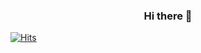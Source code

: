 
### <center>Hi there :sparkling_heart:</center>





[![Hits](https://hits.seeyoufarm.com/api/count/incr/badge.svg?url=https%3A%2F%2Fgithub.com%2FzzoaJW&count_bg=%23C2BEFF&title_bg=%238D8D8D&icon=github.svg&icon_color=%23E7E7E7&title=hits&edge_flat=false)](https://hits.seeyoufarm.com)

<!--
**zzoaJW/zzoaJW** is a ✨ _special_ ✨ repository because its `README.md` (this file) appears on your GitHub profile.

Here are some ideas to get you started:

- 🔭 I’m currently working on ...
- 🌱 I’m currently learning ...
- 👯 I’m looking to collaborate on ...
- 🤔 I’m looking for help with ...
- 💬 Ask me about ...
- 📫 How to reach me: ...
- 😄 Pronouns: ...
- ⚡ Fun fact: ...
-->
